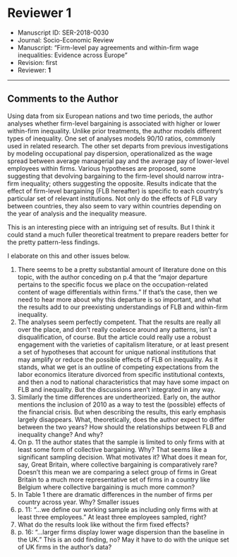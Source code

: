 # Reviewer 1

- Manuscript ID: SER-2018-0030
- Journal: Socio-Economic Review
- Manuscript: “Firm-level pay agreements and within-firm wage inequalities: Evidence across Europe”
- Revision: first
- Reviewer: **1**
---
 
## Comments to the Author

Using data from six European nations and two time periods, the author analyses whether firm-level bargaining is associated with higher or lower within-firm inequality.  Unlike prior treatments, the author models different types of inequality.  One set of analyses models 90/10 ratios, commonly used in related research.  The other set departs from previous investigations by modeling occupational pay dispersion, operationalized as the wage spread between average managerial pay and the average pay of lower-level employees within firms.  Various hypotheses are proposed, some suggesting that devolving bargaining to the firm-level should narrow intra-firm inequality; others suggesting the opposite.  Results indicate that the effect of firm-level bargaining (FLB hereafter) is specific to each country’s particular set of relevant institutions.  Not only do the effects of FLB vary between countries, they also seem to vary within countries depending on the year of analysis and the inequality measure.  

This is an interesting piece with an intriguing set of results.  But I think it could stand a much fuller theoretical treatment to prepare readers better for the pretty pattern-less findings. 

I elaborate on this and other issues below. 
1) There seems to be a pretty substantial amount of literature done on this topic, with the author conceding on p.4 that the “major departure pertains to the specific focus we place on the occupation-related content of wage differentials within firms.”  If that’s the case, then we need to hear more about why this departure is so important, and what the results add to our preexisting understandings of FLB and within-firm inequality. 
2) The analyses seem perfectly competent.  That the results are really all over the place, and don’t really coalesce around any patterns, isn’t a disqualification, of course.  But the article could really use a robust engagement with the varieties of capitalism literature, or at least present a set of hypotheses that account for unique national institutions that may amplify or reduce the possible effects of FLB on inequality.  As it stands, what we get is an outline of competing expectations from the labor economics literature divorced from specific institutional contexts, and then a nod to national characteristics that may have some impact on FLB and inequality.  But the discussions aren’t integrated in any way. 
3) Similarly the time differences are undertheorized.  Early on, the author mentions the inclusion of 2010 as a way to test the (possible) effects of the financial crisis.  But when describing the results, this early emphasis largely disappears.  What, theoretically, does the author expect to differ between the two years?  How should the relationships between FLB and inequality change?  And why? 
4) On p. 11 the author states that the sample is limited to only firms with at least some form of collective bargaining.  Why?  That seems like a significant sampling decision.  What motivates it?  What does it mean for, say, Great Britain, where collective bargaining is comparatively rare?  Doesn’t this mean we are comparing a select group of firms in Great Britain to a much more representative set of firms in a country like Belgium where collective bargaining is much more common?   
5) In Table 1 there are dramatic differences in the number of firms per country across year.  Why? 
Smaller issues 
6) p. 11: “…we define our working sample as including only firms with at least three employees.”  At least three employees sampled, right? 
7) What do the results look like without the firm fixed effects? 
8) p. 16: “…larger firms display lower wage dispersion than the baseline in the UK.”  This is an odd finding, no?  May it have to do with the unique set of UK firms in the author’s data? 
